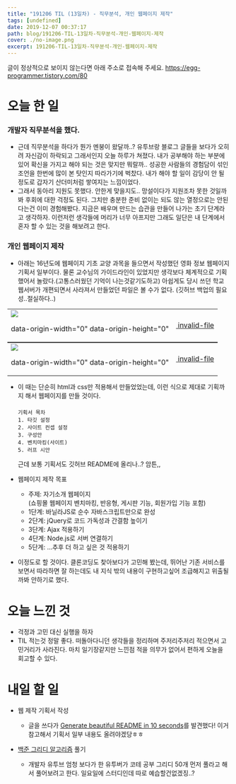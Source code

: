 ```yaml
---
title: "191206 TIL (13일차) - 직무분석, 개인 웹페이지 제작"
tags: [undefined]
date: 2019-12-07 00:37:17
path: blog/191206-TIL-13일차-직무분석-개인-웹페이지-제작
cover: ./no-image.png
excerpt: 191206-TIL-13일차-직무분석-개인-웹페이지-제작
---
```

글이 정상적으로 보이지 않는다면 아래 주소로 접속해 주세요.
https://egg-programmer.tistory.com/80
# 오늘 한 일

### 개발자 직무분석을 했다.

*   근데 직무분석을 하다가 뭔가 멘붕이 왔달까..? 유투브랑 블로그 글들을 보다가 오히려 자신감이 하락되고 그래서인지 오늘 하루가 쳐졌다. 내가 공부해야 하는 부분에 있어 확신을 가지고 해야 되는 것은 맞지만 뭐랄까.. 성공한 사람들의 경험담이 섞인 조언을 한번에 많이 본 탓인지 따라가기에 벅찼다. 내가 해야 할 일이 감당이 안 될 정도로 갑자기 산더미처럼 쌓여지는 느낌이었다.
*   그래서 동아리 지원도 못했다. 안한게 맞을지도.. 망설이다가 지원조차 못한 것일까봐 후회에 대한 걱정도 된다. 그치만 충분한 준비 없이는 되도 않는 열정으로는 안된다는건 이미 경험해봤다. 지금은 배우며 만드는 습관을 만들어 나가는 초기 단계라고 생각하자. 이런저런 생각들에 머리가 너무 아프지만 그래도 일단은 내 단계에서 혼자 할 수 있는 것을 해보려고 한다.

### 개인 웹페이지 제작

*   아래는 16년도에 웹페이지 기초 교양 과목을 들으면서 작성했던 영화 정보 웹페이지 기획서 일부이다. 물론 교수님의 가이드라인이 있었지만 생각보다 체계적으로 기획했어서 놀랐다.(고통스러웠던 기억이 나는것같기도하고) 아쉽게도 당시 쓰던 학교 웹서버가 개편되면서 사라져서 만들었던 파일은 볼 수가 없다. (깃허브 백업의 필요성..절실하다..)

<div class="imageblock dual" style="text-align: center;"><table border="0" cellpadding="0" cellspacing="5" style="margin: 0 auto;"><tr><td><img src="http://cfs.tistory.com/attach/3366738/kage@o6i5r/btqAiVXK6df/Fl7suKV41gTJLBft60nWm1/img.png"/><p class="cap1">data-origin-width="0" data-origin-height="0"</p></td><td><a href="https://egg-programmer.tistory.com/attachment/"><img alt="" src="https://t1.daumcdn.net/tistory_admin/assets/blog/20200615170305/blogs/image/extension/unknown.gif?_version_=20200615170305" style="vertical-align: middle;"> invalid-file</img></a></td></tr></table></div>

<div class="imageblock dual" style="text-align: center;"><table border="0" cellpadding="0" cellspacing="5" style="margin: 0 auto;"><tr><td><img src="http://cfs.tistory.com/attach/3366738/kage@NfbXg/btqAgT08afe/UvGtu57Kw2K5OxCkdRjEKK/img.png"/><p class="cap1">data-origin-width="0" data-origin-height="0"</p></td><td><a href="https://egg-programmer.tistory.com/attachment/"><img alt="" src="https://t1.daumcdn.net/tistory_admin/assets/blog/20200615170305/blogs/image/extension/unknown.gif?_version_=20200615170305" style="vertical-align: middle;"> invalid-file</img></a></td></tr></table></div>

*   이 때는 단순히 html과 css만 적용해서 만들었었는데, 이런 식으로 제대로 기획까지 해서 웹페이지를 만들 것이다.
    
    #### 
    
    
    
        기획서 목차
        1. 타깃 설정
        2. 사이트 컨셉 설정
        3. 구성안
        4. 벤치마킹(사이트)
        5. 러프 시안
    
    근데 보통 기획서도 깃허브 README에 올리나..? 암튼,,
*   웹페이지 제작 목표
    
    *   주제: 자기소개 웹페이지  
         (쇼핑몰 웹페이지 벤치마킹, 반응형, 게시판 기능, 회원가입 기능 포함)
    *   1단계: 바닐라JS로 순수 자바스크립트만으로 완성
    *   2단계: jQuery로 코드 가독성과 간결함 높이기
    *   3단계: Ajax 적용하기
    *   4단계: Node.js로 서버 연결하기
    *   5단계: ...추후 더 하고 싶은 것 적용하기
    
    
    
*   이정도로 할 것이다. 클론코딩도 찾아보다가 고민해 봤는데, 뛰어난 기존 서비스를 보면서 따라하면 잘 하는데도 내 지식 밖의 내용이 구현하고싶어 조급해지고 위출될까봐 안하기로 했다. 

# 오늘 느낀 것

*   걱정과 고민 대신 실행을 하자
*   TIL 적는것 정말 좋다. 떠돌아다니던 생각들을 정리하며 주저리주저리 적으면서 고민거리가 사라진다. 마치 일기장같지만 느낀점 적을 의무가 없어서 편하게 오늘을 회고할 수 있다.

# 내일 할 일

*   웹 제작 기획서 작성
    
    *   글을 쓰다가 [Generate beautiful README in 10 seconds](https://github.com/kefranabg/readme-md-generator)를 발견했다! 이거 참고해서 기획서 일부 내용도 올려야겠당ㅎㅎ
    
    
    
*   [백준 그리디 알고리즘](https://www.acmicpc.net/problem/tag/%EA%B7%B8%EB%A6%AC%EB%94%94%20%EC%95%8C%EA%B3%A0%EB%A6%AC%EC%A6%98) 풀기
    
    *   개발자 유투브 엄청 보다가 한 유투버가 코테 공부 그리디 50개 먼저 풀라고 해서 풀어보려고 한다. 일요일에 스터디인데 따로 예습할건없겠징..?
    
    
    